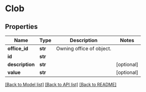 # Clob

## Properties
Name | Type | Description | Notes
------------ | ------------- | ------------- | -------------
**office_id** | **str** | Owning office of object. | 
**id** | **str** |  | 
**description** | **str** |  | [optional] 
**value** | **str** |  | [optional] 

[[Back to Model list]](../README.md#documentation-for-models) [[Back to API list]](../README.md#documentation-for-api-endpoints) [[Back to README]](../README.md)

